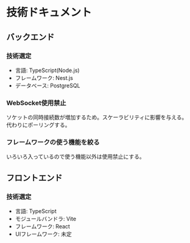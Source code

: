 # 技術ドキュメント

## バックエンド
### 技術選定
- 言語: TypeScript(Node.js)
- フレームワーク: Nest.js
- データベース: PostgreSQL

### WebSocket使用禁止
ソケットの同時接続数が増加するため。スケーラビリティに影響を与える。  
代わりにポーリングする。  

### フレームワークの使う機能を絞る
いろいろ入っているので使う機能以外は使用禁止にする。

## フロントエンド
### 技術選定
- 言語: TypeScript
- モジュールバンドラ: Vite
- フレームワーク: React
- UIフレームワーク: 未定
